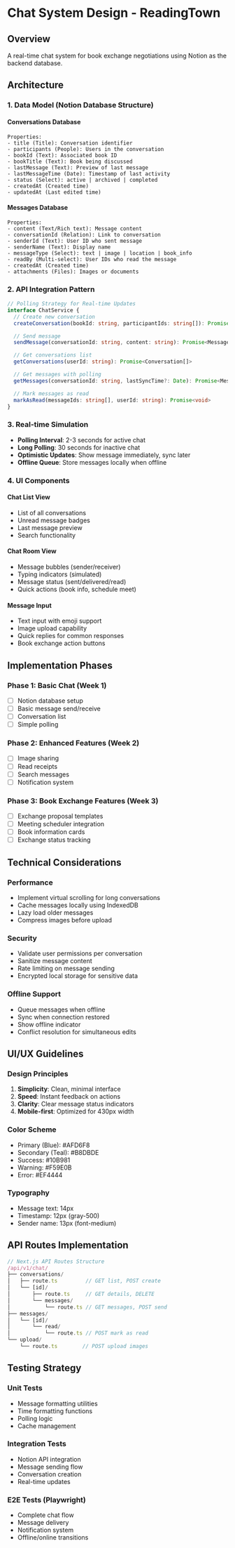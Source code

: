 # Chat System Design - ReadingTown

## Overview
A real-time chat system for book exchange negotiations using Notion as the backend database.

## Architecture

### 1. Data Model (Notion Database Structure)

#### Conversations Database
```
Properties:
- title (Title): Conversation identifier
- participants (People): Users in the conversation
- bookId (Text): Associated book ID
- bookTitle (Text): Book being discussed
- lastMessage (Text): Preview of last message
- lastMessageTime (Date): Timestamp of last activity
- status (Select): active | archived | completed
- createdAt (Created time)
- updatedAt (Last edited time)
```

#### Messages Database
```
Properties:
- content (Text/Rich text): Message content
- conversationId (Relation): Link to conversation
- senderId (Text): User ID who sent message
- senderName (Text): Display name
- messageType (Select): text | image | location | book_info
- readBy (Multi-select): User IDs who read the message
- createdAt (Created time)
- attachments (Files): Images or documents
```

### 2. API Integration Pattern

```typescript
// Polling Strategy for Real-time Updates
interface ChatService {
  // Create new conversation
  createConversation(bookId: string, participantIds: string[]): Promise<Conversation>

  // Send message
  sendMessage(conversationId: string, content: string): Promise<Message>

  // Get conversations list
  getConversations(userId: string): Promise<Conversation[]>

  // Get messages with polling
  getMessages(conversationId: string, lastSyncTime?: Date): Promise<Message[]>

  // Mark messages as read
  markAsRead(messageIds: string[], userId: string): Promise<void>
}
```

### 3. Real-time Simulation
- **Polling Interval**: 2-3 seconds for active chat
- **Long Polling**: 30 seconds for inactive chat
- **Optimistic Updates**: Show message immediately, sync later
- **Offline Queue**: Store messages locally when offline

### 4. UI Components

#### Chat List View
- List of all conversations
- Unread message badges
- Last message preview
- Search functionality

#### Chat Room View
- Message bubbles (sender/receiver)
- Typing indicators (simulated)
- Message status (sent/delivered/read)
- Quick actions (book info, schedule meet)

#### Message Input
- Text input with emoji support
- Image upload capability
- Quick replies for common responses
- Book exchange action buttons

## Implementation Phases

### Phase 1: Basic Chat (Week 1)
- [ ] Notion database setup
- [ ] Basic message send/receive
- [ ] Conversation list
- [ ] Simple polling

### Phase 2: Enhanced Features (Week 2)
- [ ] Image sharing
- [ ] Read receipts
- [ ] Search messages
- [ ] Notification system

### Phase 3: Book Exchange Features (Week 3)
- [ ] Exchange proposal templates
- [ ] Meeting scheduler integration
- [ ] Book information cards
- [ ] Exchange status tracking

## Technical Considerations

### Performance
- Implement virtual scrolling for long conversations
- Cache messages locally using IndexedDB
- Lazy load older messages
- Compress images before upload

### Security
- Validate user permissions per conversation
- Sanitize message content
- Rate limiting on message sending
- Encrypted local storage for sensitive data

### Offline Support
- Queue messages when offline
- Sync when connection restored
- Show offline indicator
- Conflict resolution for simultaneous edits

## UI/UX Guidelines

### Design Principles
1. **Simplicity**: Clean, minimal interface
2. **Speed**: Instant feedback on actions
3. **Clarity**: Clear message status indicators
4. **Mobile-first**: Optimized for 430px width

### Color Scheme
- Primary (Blue): #AFD6F8
- Secondary (Teal): #B8DBDE
- Success: #10B981
- Warning: #F59E0B
- Error: #EF4444

### Typography
- Message text: 14px
- Timestamp: 12px (gray-500)
- Sender name: 13px (font-medium)

## API Routes Implementation

```typescript
// Next.js API Routes Structure
/api/v1/chat/
├── conversations/
│   ├── route.ts         // GET list, POST create
│   └── [id]/
│       ├── route.ts     // GET details, DELETE
│       └── messages/
│           └── route.ts // GET messages, POST send
├── messages/
│   └── [id]/
│       └── read/
│           └── route.ts // POST mark as read
└── upload/
    └── route.ts        // POST upload images
```

## Testing Strategy

### Unit Tests
- Message formatting utilities
- Time formatting functions
- Polling logic
- Cache management

### Integration Tests
- Notion API integration
- Message sending flow
- Conversation creation
- Real-time updates

### E2E Tests (Playwright)
- Complete chat flow
- Message delivery
- Notification system
- Offline/online transitions